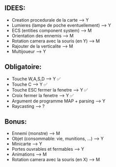 ##		IDEES:

- Creation procedurale de la carte			--> Y
- Lumieres (lampe de poche eventuellement)	--> Y
- ECS (entities component system)			--> M
- Orientation des ennemis					--> M
- Rotation camera avec la souris (en Y)		--> M
- Rajouter de la verticalite				--> M
- Multijoueur								--> Y

##		Obligatoire:

- Touche W,A,S,D						--> Y	✅
- Touche C								--> Y	✅
- Touche ESC fermer la fenetre			--> Y	✅
- Croix fermer la fenetre				--> Y	✅
- Argument de programme MAP + parsing	--> Y
- Raycasting							--> ?

##		Bonus:

- Ennemi (monstre)							--> M
- Objet (consommable: vie, munitions, ...)	--> Y
- Minicarte									--> Y
- Portes ouvrables et fermables				--> Y
- Animations								--> M
- Rotation camera avec la souris (en X)		--> M
